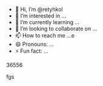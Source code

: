 - 👋 Hi, I’m @retyhkol
- 👀 I’m interested in ...
- 🌱 I’m currently learning ...
- 💞️ I’m looking to collaborate on ...
- 📫 How to reach me ...e
- 😄 Pronouns: ...
- ⚡ Fun fact: ...

<!---
retyhkol/retyhkol is a ✨ special ✨ repository because its `README.md` (this file) appears on your GitHub profile.321
You can click the Preview link to take a look at your changes.fh
--->36556
fgs
